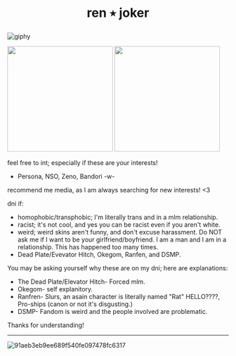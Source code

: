 # **<p align="center">ren ٭ joker<p align="center">**

![giphy](https://github.com/renaster/renaster/assets/163688658/9980633d-40d1-4b80-be57-45540b8f759f)

<img src="https://github.com/renaster/renaster/assets/163688658/61c0f8df-8001-4ada-b662-45d51bb4b3d5" width="240">
<img src="https://github.com/renaster/renaster/assets/163688658/61c0f8df-8001-4ada-b662-45d51bb4b3d5" width="240">




feel free to int; especially if these are your interests! 

- Persona, NSO, Zeno, Bandori -w-

recommend me media, as I am always searching for new interests! <3

dni if:
- homophobic/transphobic; I'm literally trans and in a mlm relationship.
- racist; it's not cool, and yes you can be racist even if you aren't white.
- weird; weird skins aren't funny, and don't excuse harassment. Do NOT ask me if I want to be your girlfriend/boyfriend. I am a man and I am in a relationship. This has happened too many times.
- Dead Plate/Evevator Hitch, Okegom, Ranfen, and DSMP.

You may be asking yourself why these are on my dni; here are explanations:
- The Dead Plate/Elevator Hitch- Forced mlm.
- Okegom- self explanitory.
- Ranfren- Slurs, an asain character is literally named "Rat" HELLO????, Pro-ships (canon or not it's disgusting.)
- DSMP- Fandom is weird and the people involved are problematic.

Thanks for understanding!

-----

![91aeb3eb9ee689f540fe097478fc6317](https://github.com/renaster/renaster/assets/163688658/c3882e50-982b-41f7-9e26-55d303cc98a4)

